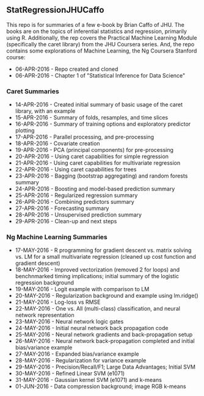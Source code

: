 ## StatRegressionJHUCaffo  
This repo is for summaries of a few e-book by Brian Caffo of JHU.  The books are on the topics of inferential statistics and regression, primarily using R.  Additionally, the rep covers the Practical Machine Learning Module (specifically the caret library) from the JHU Coursera series.  And, the repo contains some explorations of Machine Learning, the Ng Coursera Stanford course:  
  
* 06-APR-2016 - Repo created and cloned  
* 06-APR-2016 - Chapter 1 of "Statistical Inference for Data Science"  
  
### Caret Summaries  
* 14-APR-2016 - Created initial summary of basic usage of the caret library, with an example  
* 15-APR-2016 - Summary of folds, resamples, and time slices  
* 16-APR-2016 - Summary of training options and exploratory predictor plotting  
* 17-APR-2016 - Parallel processing, and pre-processing    
* 18-APR-2016 - Covariate creation  
* 19-APR-2016 - PCA (principal components) for pre-processing  
* 20-APR-2016 - Using caret capabilities for simple regression    
* 21-APR-2016 - Using caret capabilities for multivariate regression    
* 22-APR-2016 - Using caret capabilities for trees    
* 23-APR-2016 - Bagging (bootstrap aggregating) and random forests summary    
* 24-APR-2016 - Boosting and model-based prediction summary    
* 25-APR-2016 - Regularized regression summary    
* 26-APR-2016 - Combining predictors summary    
* 27-APR-2016 - Forecasting summary    
* 28-APR-2016 - Unsupervised prediction summary    
* 29-APR-2016 - Clean-up and next steps      
  
### Ng Machine Learning Summaries  
* 17-MAY-2016 - R programming for gradient descent vs. matrix solving vs. LM for a small multivariate regression (cleaned up cost function and gradient descent)  
* 18-MAY-2016 - Improved vectorization (removed 2 for loops) and benchnmarked timing implications; initial summary of the logistic regression background  
* 19-MAY-2016 - Logit example with comparison to LM  
* 20-MAY-2016 - Regularization background and example using lm.ridge()  
* 21-MAY-2016 - Log-loss vs RMSE  
* 22-MAY-2016 - One vs. All (multi-class) classification, and neural network representation  
* 23-MAY-2016 - Neural network logic gates  
* 24-MAY-2016 - Initial neural network back propagation code    
* 25-MAY-2016 - Neural network gradients and back-propagation setup    
* 26-MAY-2016 - Neural network back-propagation completed and initial bias/variance example    
* 27-MAY-2016 - Expanded bias/variance example    
* 28-MAY-2016 - Regularization for variance example    
* 29-MAY-2016 - Precision/Recall/F1; Large Data Advantages; Initial SVM      
* 30-MAY-2016 - Refined Linear SVM (e1071)  
* 31-MAY-2016 - Gaussian kernel SVM (e1071) and k-means  
* 01-JUN-2016 - Data compression background; image RGB k-means  
